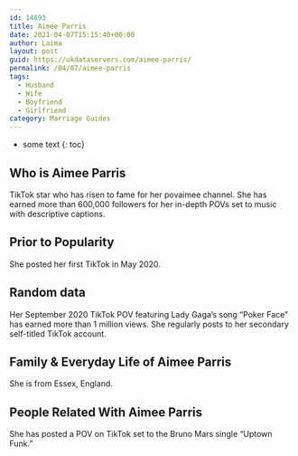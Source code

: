 ```yaml
---
id: 14693
title: Aimee Parris
date: 2021-04-07T15:15:40+00:00
author: Laima
layout: post
guid: https://ukdataservers.com/aimee-parris/
permalink: /04/07/aimee-parris
tags:
  - Husband
  - Wife
  - Boyfriend
  - Girlfriend
category: Marriage Guides
---
```


* some text
{: toc}


## Who is Aimee Parris
                  
                  
                  
TikTok star who has risen to fame for her povaimee channel. She has earned more than 600,000 followers for her in-depth POVs set to music with descriptive captions.
                  
              
            
              
            
                
                
                
## Prior to Popularity
                  
                  
                  
She posted her first TikTok in May 2020.
                  
              
            
              
            
                
                
                
## Random data
                  
                  
                  
Her September 2020 TikTok POV featuring Lady Gaga&#8217;s song &#8220;Poker Face&#8221; has earned more than 1 million views. She regularly posts to her secondary self-titled TikTok account. 
                  
              
            
              
            
                
                
                
## Family & Everyday Life of Aimee Parris
                  
                  
                  
She is from Essex, England.
                  
              
            
              
            
                
                
                
## People Related With Aimee Parris
                  
                  
                  
She has posted a POV on TikTok set to the Bruno Mars single &#8220;Uptown Funk.&#8221;
                  
              
            
              
            
                
              
            
              
              
            
            
              
            
          
          
          